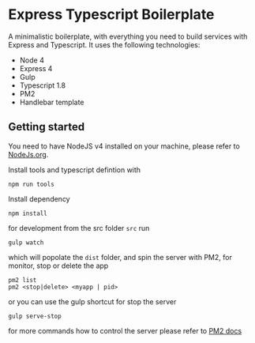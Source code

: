 # Express Typescript Boilerplate

A minimalistic boilerplate, with everything you need to build services with Express and Typescript. It uses the following technologies:

 - Node 4
 - Express 4
 - Gulp
 - Typescript 1.8
 - PM2
 - Handlebar template

## Getting started

You need to have NodeJS v4 installed on your machine, please refer to [NodeJs.org](https://nodejs.org).

Install tools and typescript defintion with
    
    npm run tools

Install dependency
    
    npm install

for development from the src folder ```src``` run

    gulp watch

which will popolate the ```dist``` folder, and spin the server with PM2, for monitor, stop or delete the app

    pm2 list
    pm2 <stop|delete> <myapp | pid>

or you can use the gulp shortcut for stop the server

    gulp serve-stop

for more commands how to control the server please refer to [PM2 docs](http://pm2.keymetrics.io/)
    